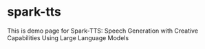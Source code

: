 # spark-tts
This is demo page for Spark-TTS: Speech Generation with Creative Capabilities Using Large Language Models

